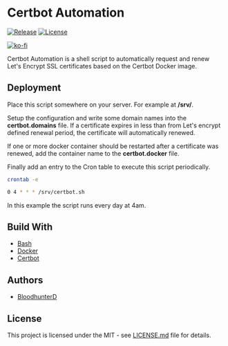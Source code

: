 # Certbot Automation

[![Release](https://img.shields.io/github/v/release/bloodhunterd/certbot-automation?style=for-the-badge)](https://github.com/bloodhunterd/certbot-automation/releases)
[![License](https://img.shields.io/github/license/bloodhunterd/certbot-automation?style=for-the-badge)](https://github.com/bloodhunterd/certbot-automation/blob/master/LICENSE)

[![ko-fi](https://www.ko-fi.com/img/githubbutton_sm.svg)](https://ko-fi.com/bloodhunterd)

Certbot Automation is a shell script to automatically request and renew Let's Encrypt SSL certificates based on the Certbot Docker image.

## Deployment

Place this script somewhere on your server. For example at **/srv/**.

Setup the configuration and write some domain names into the **certbot.domains** file.
If a certificate expires in less than from Let's encrypt defined renewal period, the certificate will automatically renewed.

If one or more docker container should be restarted after a certificate was renewed, add the container name to the **certbot.docker** file.

Finally add an entry to the Cron table to execute this script periodically.

```bash
crontab -e
```

```bash
0 4 * * * /srv/certbot.sh
```

In this example the script runs every day at 4am.

## Build With

* [Bash](https://wiki.ubuntuusers.de/Bash/)
* [Docker](https://www.docker.com/)
* [Certbot](https://certbot.eff.org/)

## Authors

* [BloodhunterD](https://github.com/bloodhunterd)

## License

This project is licensed under the MIT - see [LICENSE.md](https://github.com/bloodhunterd/certbot-automation/blob/master/LICENSE) file for details.
